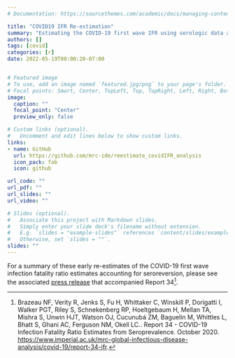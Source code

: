```yaml
---
# Documentation: https://sourcethemes.com/academic/docs/managing-content/

title: "COVID19 IFR Re-estimation"
summary: "Estimating the COVID-19 first wave IFR using serologic data accounting for seroreversion"
authors: []
tags: [covid]
categories: [r]
date: 2022-05-19T08:00:20-07:00


# Featured image
# To use, add an image named `featured.jpg/png` to your page's folder.
# Focal points: Smart, Center, TopLeft, Top, TopRight, Left, Right, BottomLeft, Bottom, BottomRight.
image:
  caption: ""
  focal_point: "Center"
  preview_only: false

# Custom links (optional).
#   Uncomment and edit lines below to show custom links.
links:
- name: GitHub
  url: https://github.com/mrc-ide/reestimate_covidIFR_analysis
  icon_pack: fab
  icon: github

url_code: ""
url_pdf: ""
url_slides: ""
url_video: ""

# Slides (optional).
#   Associate this project with Markdown slides.
#   Simply enter your slide deck's filename without extension.
#   E.g. `slides = "example-slides"` references `content/slides/example-slides.md`.
#   Otherwise, set `slides = ""`.
slides: ""
---
```


For a summary of these early re-estimates of the COVID-19 first wave infection fatality ratio estimates accounting for seroreversion, please see the associated [press release](https://www.imperial.ac.uk/news/207273/covid19-deaths-infection-fatality-ratio-says/) that accompanied Report 34[^1].

[^1]: Brazeau NF, Verity R, Jenks S, Fu H, Whittaker C, Winskill P, Dorigatti I, Walker PGT, Riley S, Schnekenberg RP, Hoeltgebaum H, Mellan TA, Mishra S, Unwin HJT, Watson OJ, Cucunubá ZM, Baguelin M, Whittles L, Bhatt S, Ghani AC, Ferguson NM, Okell LC.. Report 34 - COVID-19 Infection Fatality Ratio Estimates from Seroprevalence. October 2020. https://www.imperial.ac.uk/mrc-global-infectious-disease-analysis/covid-19/report-34-ifr.
